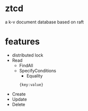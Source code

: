 # ztcd
a k-v document database based on raft

# features

* distributed lock
* Read
    * FindAll
    * SpecifyConditions
        * Equality
        ```python
        {key:value}
        ```
* Create
* Update
* Delete

